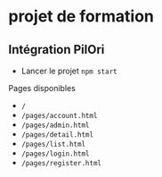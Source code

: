 # projet de formation 

## Intégration PilOri

- Lancer le projet `npm start`

Pages disponibles

- `/`
- `/pages/account.html`
- `/pages/admin.html`
- `/pages/detail.html`
- `/pages/list.html`
- `/pages/login.html`
- `/pages/register.html`
